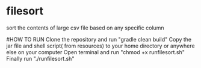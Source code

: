 # filesort
sort the contents of large csv file based on any specific column

#HOW TO RUN
Clone the repository and run "gradle clean build"
Copy the jar file and shell script( from resources) to your home directory or anywhere else on your computer
Open terminal and run "chmod +x runfilesort.sh"
Finally run "./runfilesort.sh"
